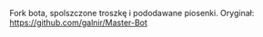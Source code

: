 Fork bota, spolszczone troszkę i pododawane piosenki.
Oryginał: https://github.com/galnir/Master-Bot
